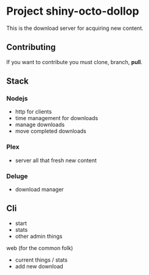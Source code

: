 # Project shiny-octo-dollop

This is the download server for acquiring new content.

## Contributing
If you want to contribute you must clone, branch, **pull**.

## Stack 
### Nodejs	
- http for clients
- time management for downloads
- manage downloads
- move completed downloads

### Plex
- server all that fresh new content

### Deluge
- download manager

## Cli
- start
- stats
- other admin things

web (for the common folk)
- current things / stats
- add new download
